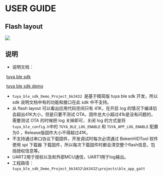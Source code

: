 # USER GUIDE



## Flash layout

![](https://images.tuyacn.com/fe-static/docs/img/66b904d4-c9f7-4b04-97df-391a10bcb7d4.jpg)

## 说明

- 说明文档：

​       [tuya ble sdk](https://docs.tuya.com/zh/iot/device-development/access-mode-link/ble-chip-sdk/tuya-ble-sdk-user-guide?id=K9h5zc4e5djd9)

​       [tuya ble sdk demo](https://docs.tuya.com/zh/iot/device-development/access-mode-link/ble-chip-sdk/tuya-ble-sdk-demo-instruction-manual?id=K9gq09szmvy2o)

- `tuya_ble_sdk_Demo_Project_bk3432 `是基于精简版 tuya ble sdk 开发，所以 sdk 说明文档中有的功能和接口在此 sdk 中不支持。
- 从 flash layout 可以看出应用代码空间只有 41K，在开启 log 的情况下编译后会超出41K大小，但是只要不测试 OTA，固件总大小超过41k是没有问题的，需要测试 OTA 的时候把 log 关掉即可，关闭 log 的方式是将`tuya_ble_config.h`中的 `TUYA_BLE_LOG_ENABLE` 和 `TUYA_APP_LOG_ENABLE` 配置为0 ，Release版固件大小不得超过41K。
- 不支持通过串口协议下载固件，开发调试时每次必须通过 BekenHIDTool 软件使用 spi 下载器 下载固件，所以每次下载固件时都会清空整个flash信息，包括授权信息等。
- UART2用于授权以及和外部MCU通信，UART1用于log输出。
- 工程路径：`tuya_ble_sdk_Demo_Project_bk3432\bk3432\projects\ble_app_gatt`



